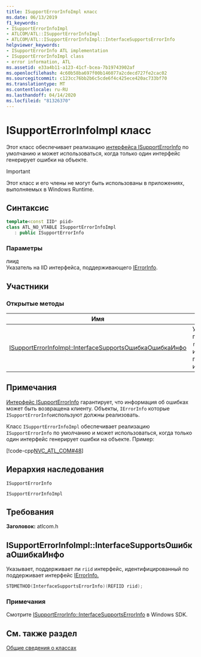 ```yaml
---
title: ISupportErrorInfoImpl класс
ms.date: 06/13/2019
f1_keywords:
- ISupportErrorInfoImpl
- ATLCOM/ATL::ISupportErrorInfoImpl
- ATLCOM/ATL::ISupportErrorInfoImpl::InterfaceSupportsErrorInfo
helpviewer_keywords:
- ISupportErrorInfo ATL implementation
- ISupportErrorInfoImpl class
- error information, ATL
ms.assetid: e33a4b11-a123-41cf-bcea-7b19743902af
ms.openlocfilehash: 4c60b58ba697f00b146077a2cdecd727fe2cac02
ms.sourcegitcommit: c123cc76bb2b6c5cde6f4c425ece420ac733bf70
ms.translationtype: MT
ms.contentlocale: ru-RU
ms.lasthandoff: 04/14/2020
ms.locfileid: "81326370"
---
```

# <a name="isupporterrorinfoimpl-class"></a>ISupportErrorInfoImpl класс

Этот класс обеспечивает реализацию [интерфейса ISupportErrorInfo](/windows/win32/api/oaidl/nn-oaidl-isupporterrorinfo) по умолчанию и может использоваться, когда только один интерфейс генерирует ошибки на объекте.

> [!IMPORTANT]
> Этот класс и его члены не могут быть использованы в приложениях, выполняемых в Windows Runtime.

## <a name="syntax"></a>Синтаксис

```cpp
template<const IID* piid>
class ATL_NO_VTABLE ISupportErrorInfoImpl
   : public ISupportErrorInfo
```

### <a name="parameters"></a>Параметры

*пиид*<br/>
Указатель на IID интерфейса, поддерживающего [IErrorInfo](/windows/win32/api/oaidl/nn-oaidl-ierrorinfo).

## <a name="members"></a>Участники

### <a name="public-methods"></a>Открытые методы

|Имя|Описание|
|----------|-----------------|
|[ISupportErrorInfoImpl::InterfaceSupportsОшибкаОшибкаИнфо](#interfacesupportserrorinfo)|Указывает, поддерживает ли `riid` интерфейс, идентифицированный по поддерживает интерфейс [IErrorInfo.](/windows/win32/api/oaidl/nn-oaidl-ierrorinfo)|

## <a name="remarks"></a>Примечания

[Интерфейс ISupportErrorInfo](/windows/win32/api/oaidl/nn-oaidl-isupporterrorinfo) гарантирует, что информация об ошибках может быть возвращена клиенту. Объекты, `IErrorInfo` которые `ISupportErrorInfo`используют должны реализовать.

Класс `ISupportErrorInfoImpl` обеспечивает реализацию `ISupportErrorInfo` по умолчанию и может использоваться, когда только один интерфейс генерирует ошибки на объекте. Пример:

[!code-cpp[NVC_ATL_COM#48](../../atl/codesnippet/cpp/isupporterrorinfoimpl-class_1.h)]

## <a name="inheritance-hierarchy"></a>Иерархия наследования

`ISupportErrorInfo`

`ISupportErrorInfoImpl`

## <a name="requirements"></a>Требования

**Заголовок:** atlcom.h

## <a name="isupporterrorinfoimplinterfacesupportserrorinfo"></a><a name="interfacesupportserrorinfo"></a>ISupportErrorInfoImpl::InterfaceSupportsОшибкаОшибкаИнфо

Указывает, поддерживает ли `riid` интерфейс, идентифицированный по поддерживает интерфейс [IErrorInfo.](/windows/win32/api/oaidl/nn-oaidl-ierrorinfo)

```cpp
STDMETHOD(InterfaceSupportsErrorInfo)(REFIID riid);
```

### <a name="remarks"></a>Примечания

Смотрите [ISupportErrorInfo::InterfaceSupportsErrorInfo](/windows/win32/api/oaidl/nf-oaidl-isupporterrorinfo-interfacesupportserrorinfo) в Windows SDK.

## <a name="see-also"></a>См. также раздел

[Общие сведения о классах](../../atl/atl-class-overview.md)
